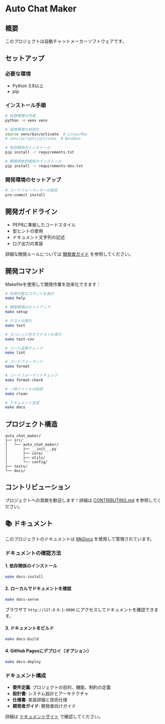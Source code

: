 # Auto Chat Maker

## 概要
このプロジェクトは自動チャットメーカーソフトウェアです。

## セットアップ

### 必要な環境
- Python 3.8以上
- pip

### インストール手順
```bash
# 仮想環境の作成
python -m venv venv

# 仮想環境の有効化
source venv/bin/activate  # Linux/Mac
# venv\Scripts\activate  # Windows

# 依存関係のインストール
pip install -r requirements.txt

# 開発用依存関係のインストール
pip install -r requirements-dev.txt
```

### 開発環境のセットアップ
```bash
# コードフォーマッターの設定
pre-commit install
```

## 開発ガイドライン
- PEP8に準拠したコードスタイル
- 型ヒントの使用
- ドキュメント文字列の記述
- ログ出力の実装

詳細な開発ルールについては [開発者ガイド](docs/developer-guide/README.md) を参照してください。

## 開発コマンド

Makefileを使用して開発作業を効率化できます：

```bash
# 利用可能なコマンドを表示
make help

# 開発環境のセットアップ
make setup

# テストの実行
make test

# カバレッジ付きでテストを実行
make test-cov

# コード品質チェック
make lint

# コードフォーマット
make format

# コードフォーマットチェック
make format-check

# 一時ファイルの削除
make clean

# ドキュメント生成
make docs
```

## プロジェクト構造
```
auto_chat_maker/
├── src/
│   └── auto_chat_maker/
│       ├── __init__.py
│       ├── core/
│       ├── utils/
│       └── config/
├── tests/
└── docs/
```

## コントリビューション

プロジェクトへの貢献を歓迎します！詳細は [CONTRIBUTING.md](CONTRIBUTING.md) を参照してください。

## 📚 ドキュメント

このプロジェクトのドキュメントは [MkDocs](https://www.mkdocs.org/) を使用して管理されています。

### ドキュメントの確認方法

#### 1. 依存関係のインストール
```bash
make docs-install
```

#### 2. ローカルでドキュメントを確認
```bash
make docs-serve
```
ブラウザで `http://127.0.0.1:8000` にアクセスしてドキュメントを確認できます。

#### 3. ドキュメントをビルド
```bash
make docs-build
```

#### 4. GitHub Pagesにデプロイ（オプション）
```bash
make docs-deploy
```

### ドキュメント構成

- **要件定義**: プロジェクトの目的、機能、制約の定義
- **設計書**: システム設計とアーキテクチャ
- **仕様書**: 実装詳細と技術仕様
- **開発者ガイド**: 開発者向けガイド

詳細は [ドキュメントサイト](http://127.0.0.1:8000) で確認してください。
